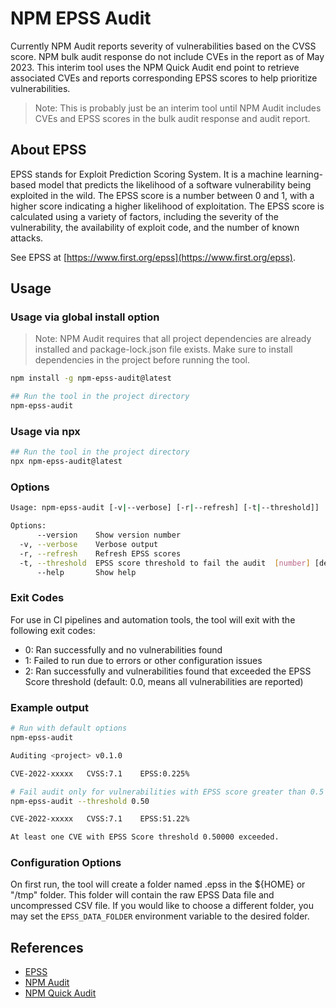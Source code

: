 # NPM EPSS Audit

Currently NPM Audit reports severity of vulnerabilities based on the CVSS score. NPM bulk audit response do not include CVEs in the report as of May 2023. This interim tool uses the NPM Quick Audit end point to retrieve associated CVEs and reports corresponding EPSS scores to help prioritize vulnerabilities.

> Note: This is probably just be an interim tool until NPM Audit includes CVEs and EPSS scores in the bulk audit response and audit report.

## About EPSS

EPSS stands for Exploit Prediction Scoring System. It is a machine learning-based model that predicts the likelihood of a software vulnerability being exploited in the wild. The EPSS score is a number between 0 and 1, with a higher score indicating a higher likelihood of exploitation. The EPSS score is calculated using a variety of factors, including the severity of the vulnerability, the availability of exploit code, and the number of known attacks.

See EPSS at [https://www.first.org/epss](https://www.first.org/epss).

## Usage

### Usage via global install option

> Note: NPM Audit requires that all project dependencies are already installed and package-lock.json file exists. Make sure to install dependencies in the project before running the tool.

```bash
npm install -g npm-epss-audit@latest

## Run the tool in the project directory
npm-epss-audit
```

### Usage via npx

```bash
## Run the tool in the project directory
npx npm-epss-audit@latest
```

### Options

```bash
Usage: npm-epss-audit [-v|--verbose] [-r|--refresh] [-t|--threshold]]

Options:
      --version    Show version number                                 [boolean]
  -v, --verbose    Verbose output
  -r, --refresh    Refresh EPSS scores
  -t, --threshold  EPSS score threshold to fail the audit  [number] [default: 0.0]
      --help       Show help                                           [boolean]

```

### Exit Codes

For use in CI pipelines and automation tools, the tool will exit with the following exit codes:

- 0: Ran successfully and no vulnerabilities found
- 1: Failed to run due to errors or other configuration issues
- 2: Ran successfully and vulnerabilities found that exceeded the EPSS Score threshold (default: 0.0, means all vulnerabilities are reported)

### Example output

```bash
# Run with default options
npm-epss-audit

Auditing <project> v0.1.0

CVE-2022-xxxxx 	 CVSS:7.1 	 EPSS:0.225%

# Fail audit only for vulnerabilities with EPSS score greater than 0.5 (50%)
npm-epss-audit --threshold 0.50

CVE-2022-xxxxx 	 CVSS:7.1 	 EPSS:51.22%

At least one CVE with EPSS Score threshold 0.50000 exceeded.

```

### Configuration Options

On first run, the tool will create a folder named .epss in the ${HOME} or "/tmp" folder. This folder will contain the raw EPSS Data file and uncompressed CSV file.
If you would like to choose a different folder, you may set the `EPSS_DATA_FOLDER` environment variable to the desired folder.

## References

- [EPSS](https://www.first.org/epss/data_stats)
- [NPM Audit](https://docs.npmjs.com/cli/v9/commands/npm-audit)
- [NPM Quick Audit](https://docs.npmjs.com/cli/v9/commands/npm-audit#quick-audit-endpoint)
